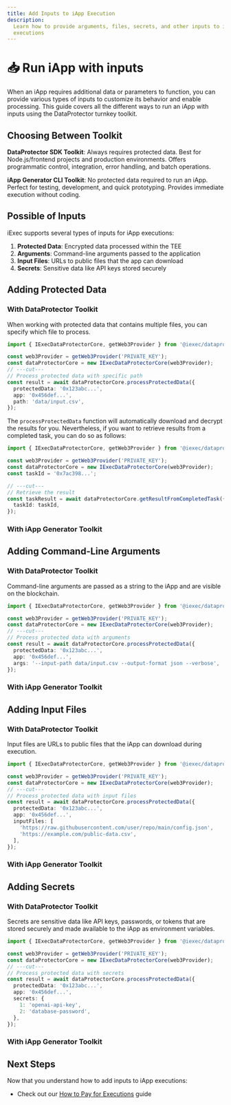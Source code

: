 ```yaml
---
title: Add Inputs to iApp Execution
description:
  Learn how to provide arguments, files, secrets, and other inputs to iApp
  executions
---
```


# 📥 Run iApp with inputs

When an iApp requires additional data or parameters to function, you can provide
various types of inputs to customize its behavior and enable processing. This
guide covers all the different ways to run an iApp with inputs using the
DataProtector turnkey toolkit.

## Choosing Between Toolkit

**DataProtector SDK Toolkit**: Always requires protected data. Best for
Node.js/frontend projects and production environments. Offers programmatic
control, integration, error handling, and batch operations.

**iApp Generator CLI Toolkit**: No protected data required to run an iApp.
Perfect for testing, development, and quick prototyping. Provides immediate
execution without coding.

## Possible of Inputs

iExec supports several types of inputs for iApp executions:

1. **Protected Data**: Encrypted data processed within the TEE
2. **Arguments**: Command-line arguments passed to the application
3. **Input Files**: URLs to public files that the app can download
4. **Secrets**: Sensitive data like API keys stored securely

## Adding Protected Data

### With DataProtector Toolkit

When working with protected data that contains multiple files, you can specify
which file to process.

```ts twoslash
import { IExecDataProtectorCore, getWeb3Provider } from '@iexec/dataprotector';

const web3Provider = getWeb3Provider('PRIVATE_KEY');
const dataProtectorCore = new IExecDataProtectorCore(web3Provider);
// ---cut---
// Process protected data with specific path
const result = await dataProtectorCore.processProtectedData({
  protectedData: '0x123abc...',
  app: '0x456def...',
  path: 'data/input.csv',
});
```

The `processProtectedData` function will automatically download and decrypt the
results for you. Nevertheless, if you want to retrieve results from a completed
task, you can do so as follows:

```ts twoslash
import { IExecDataProtectorCore, getWeb3Provider } from '@iexec/dataprotector';

const web3Provider = getWeb3Provider('PRIVATE_KEY');
const dataProtectorCore = new IExecDataProtectorCore(web3Provider);
const taskId = '0x7ac398...';

// ---cut---
// Retrieve the result
const taskResult = await dataProtectorCore.getResultFromCompletedTask({
  taskId: taskId,
});
```

### With iApp Generator Toolkit

<template v-if="selectedChain === 42161">
  <CLIDemo
    initialCommand="iapp run 0x1f80DCebc2EAAff0Db7156413C43B7e88D189923 --chain arbitrum-mainnet --protectedData 0x123abc..."
    asciiText="Execute"
    :steps="arbitrumStepsProtectedData"
    :completionStep="15"
    :completionMessage="'iApp execution with protected data completed successfully:'"
    :completionItems="arbitrumCompletionItems"
    :successMessage="'Your iApp has been executed with protected data on an iExec TEE worker'"
    :autoRestart="true"
  />
</template>

<template v-else>
  <CLIDemo
    initialCommand="iapp run 0x1f80DCebc2EAAff0Db7156413C43B7e88D189923 --protectedData 0x123abc..."
    asciiText="Execute"
    :steps="bellecourStepsProtectedData"
    :completionStep="15"
    :completionMessage="'iApp execution with protected data completed successfully:'"
    :completionItems="bellecourCompletionItems"
    :successMessage="'Your iApp has been executed with protected data on an iExec TEE worker'"
    :autoRestart="true"
  />
</template>

## Adding Command-Line Arguments

### With DataProtector Toolkit

Command-line arguments are passed as a string to the iApp and are visible on the
blockchain.

```ts twoslash
import { IExecDataProtectorCore, getWeb3Provider } from '@iexec/dataprotector';

const web3Provider = getWeb3Provider('PRIVATE_KEY');
const dataProtectorCore = new IExecDataProtectorCore(web3Provider);
// ---cut---
// Process protected data with arguments
const result = await dataProtectorCore.processProtectedData({
  protectedData: '0x123abc...',
  app: '0x456def...',
  args: '--input-path data/input.csv --output-format json --verbose',
});
```

### With iApp Generator Toolkit

<template v-if="selectedChain === 42161">
  <CLIDemo
    initialCommand="iapp run 0x1f80DCebc2EAAff0Db7156413C43B7e88D189923 --chain arbitrum-mainnet --args '--input-path data/input.csv --output-format json'"
    asciiText="Execute"
    :steps="arbitrumStepsOther"
    :completionStep="14"
    :completionMessage="'iApp execution with arguments completed successfully:'"
    :completionItems="arbitrumCompletionItems"
    :successMessage="'Your iApp has been executed with arguments on an iExec TEE worker'"
    :autoRestart="true"
  />
</template>

<template v-else>
  <CLIDemo
    initialCommand="iapp run 0x1f80DCebc2EAAff0Db7156413C43B7e88D189923 --args '--input-path data/input.csv --output-format json'"
    asciiText="Execute"
    :steps="bellecourStepsOther"
    :completionStep="14"
    :completionMessage="'iApp execution with arguments completed successfully:'"
    :completionItems="arbitrumCompletionItems"
    :successMessage="'Your iApp has been executed with arguments on an iExec TEE worker'"
    :autoRestart="true"
  />
</template>

## Adding Input Files

### With DataProtector Toolkit

Input files are URLs to public files that the iApp can download during
execution.

```ts twoslash
import { IExecDataProtectorCore, getWeb3Provider } from '@iexec/dataprotector';

const web3Provider = getWeb3Provider('PRIVATE_KEY');
const dataProtectorCore = new IExecDataProtectorCore(web3Provider);
// ---cut---
// Process protected data with input files
const result = await dataProtectorCore.processProtectedData({
  protectedData: '0x123abc...',
  app: '0x456def...',
  inputFiles: [
    'https://raw.githubusercontent.com/user/repo/main/config.json',
    'https://example.com/public-data.csv',
  ],
});
```

### With iApp Generator Toolkit

<template v-if="selectedChain === 42161">
  <CLIDemo
    initialCommand="iapp run 0x1f80DCebc2EAAff0Db7156413C43B7e88D189923 --chain arbitrum-mainnet --inputFile https://raw.githubusercontent.com/user/repo/main/config.json https://example.com/public-data.csv"
    asciiText="Execute"
    :steps="arbitrumStepsOther"
    :completionStep="14"
    :completionMessage="'iApp execution with input files completed successfully:'"
    :completionItems="arbitrumCompletionItems"
    :successMessage="'Your iApp has been executed with input files on an iExec TEE worker'"
    :autoRestart="true"
  />
</template>

<template v-else>
  <CLIDemo
    initialCommand="iapp run 0x1f80DCebc2EAAff0Db7156413C43B7e88D189923 --inputFile https://raw.githubusercontent.com/user/repo/main/config.json https://example.com/public-data.csv"
    asciiText="Execute"
    :steps="bellecourStepsOther"
    :completionStep="14"
    :completionMessage="'iApp execution with input files completed successfully:'"
    :completionItems="bellecourCompletionItems"
    :successMessage="'Your iApp has been executed with input files on an iExec TEE worker'"
    :autoRestart="true"
  />
</template>

## Adding Secrets

### With DataProtector Toolkit

Secrets are sensitive data like API keys, passwords, or tokens that are stored
securely and made available to the iApp as environment variables.

```ts twoslash
import { IExecDataProtectorCore, getWeb3Provider } from '@iexec/dataprotector';

const web3Provider = getWeb3Provider('PRIVATE_KEY');
const dataProtectorCore = new IExecDataProtectorCore(web3Provider);
// ---cut---
// Process protected data with secrets
const result = await dataProtectorCore.processProtectedData({
  protectedData: '0x123abc...',
  app: '0x456def...',
  secrets: {
    1: 'openai-api-key',
    2: 'database-password',
  },
});
```

### With iApp Generator Toolkit

<template v-if="selectedChain === 42161">
  <CLIDemo
    initialCommand="iapp run 0x1f80DCebc2EAAff0Db7156413C43B7e88D189923 --chain arbitrum-mainnet --requesterSecret 1=openai-api-key 2=database-password"
    asciiText="Execute"
    :steps="arbitrumStepsOther"
    :completionStep="14"
    :completionMessage="'iApp execution with secrets completed successfully:'"
    :completionItems="arbitrumCompletionItems"
    :successMessage="'Your iApp has been executed with secrets on an iExec TEE worker'"
    :autoRestart="true"
  />
</template>

<template v-else>
  <CLIDemo
    initialCommand="iapp run 0x1f80DCebc2EAAff0Db7156413C43B7e88D189923 --requesterSecret 1=openai-api-key 2=database-password"
    asciiText="Execute"
    :steps="bellecourStepsOther"
    :completionStep="14"
    :completionMessage="'iApp execution with secrets completed successfully:'"
    :completionItems="bellecourCompletionItems"
    :successMessage="'Your iApp has been executed with secrets on an iExec TEE worker'"
    :autoRestart="true"
  />
</template>

## Next Steps

Now that you understand how to add inputs to iApp executions:

- Check out our
  [How to Pay for Executions](/guides/use-iapp/how-to-pay-executions) guide

<script setup>
import CLIDemo from '@/components/CLIDemo.vue';
import { computed } from 'vue';
import useUserStore from '@/stores/useUser.store';

const userStore = useUserStore();
const selectedChain = computed(() => userStore.getCurrentChainId());

// Steps for Protected Data (includes ProtectedData access found)
const arbitrumStepsProtectedData = [
  {
    showAt: 2,
    question: 'Using chain arbitrum-mainnet',
    answer: '',
    showTyping: false,
    isComplete: true
  },
  {
    showAt: 3,
    question: 'Using saved walletPrivateKey (from iapp.config.json)',
    answer: '',
    showTyping: false,
    isComplete: true
  },
  {
    showAt: 4,
    question: 'Workerpool order fetched',
    answer: '',
    showTyping: false,
    isComplete: true
  },
  {
    showAt: 5,
    question: 'AppOrder created',
    answer: '',
    showTyping: false,
    isComplete: true
  },
  {
    showAt: 6,
    question: 'ProtectedData access found',
    answer: '',
    showTyping: false,
    isComplete: true
  },
  {
    showAt: 7,
    question: 'RequestOrder created',
    answer: '',
    showTyping: false,
    isComplete: true
  },
  {
    showAt: 8,
    question: 'Deal created successfully',
    answer: '',
    showTyping: false,
    isComplete: true
  },
  {
    showAt: 9,
    question: 'Task finalized',
    answer: '',
    showTyping: false,
    isComplete: true
  },
  {
    showAt: 10,
    completeAt: 12,
    question: 'Would you like to download the result?',
    answer: 'Yes',
    options: [
      { label: 'Yes', selected: true },
      { label: 'no', selected: false }
    ],
    highlighted: false,
    isComplete: false
  },
  {
    showAt: 12,
    question: 'Result downloaded to output',
    answer: '',
    showTyping: false,
    isComplete: true
  },
  {
    showAt: 13,
    completeAt: 15,
    question: 'Would you like to see the result?',
    answer: 'Yes',
    options: [
      { label: 'Yes', selected: true },
      { label: 'no', selected: false }
    ],
    highlighted: false,
    isComplete: false
  }
];

// Steps for other input types (without ProtectedData access found)
const arbitrumStepsOther = [
  {
    showAt: 2,
    question: 'Using chain arbitrum-mainnet',
    answer: '',
    showTyping: false,
    isComplete: true
  },
  {
    showAt: 3,
    question: 'Using saved walletPrivateKey (from iapp.config.json)',
    answer: '',
    showTyping: false,
    isComplete: true
  },
  {
    showAt: 4,
    question: 'Workerpool order fetched',
    answer: '',
    showTyping: false,
    isComplete: true
  },
  {
    showAt: 5,
    question: 'AppOrder created',
    answer: '',
    showTyping: false,
    isComplete: true
  },
  {
    showAt: 6,
    question: 'RequestOrder created',
    answer: '',
    showTyping: false,
    isComplete: true
  },
  {
    showAt: 7,
    question: 'Deal created successfully',
    answer: '',
    showTyping: false,
    isComplete: true
  },
  {
    showAt: 8,
    question: 'Task finalized',
    answer: '',
    showTyping: false,
    isComplete: true
  },
  {
    showAt: 9,
    completeAt: 11,
    question: 'Would you like to download the result?',
    answer: 'Yes',
    options: [
      { label: 'Yes', selected: true },
      { label: 'no', selected: false }
    ],
    highlighted: false,
    isComplete: false
  },
  {
    showAt: 11,
    question: 'Result downloaded to output',
    answer: '',
    showTyping: false,
    isComplete: true
  },
  {
    showAt: 12,
    completeAt: 14,
    question: 'Would you like to see the result?',
    answer: 'Yes',
    options: [
      { label: 'Yes', selected: true },
      { label: 'no', selected: false }
    ],
    highlighted: false,
    isComplete: false
  }
];

// Steps for Protected Data (includes ProtectedData access found)
const bellecourStepsProtectedData = [
  {
    showAt: 2,
    question: 'Using chain bellecour',
    answer: '',
    showTyping: false,
    isComplete: true
  },
  {
    showAt: 3,
    question: 'Using saved walletPrivateKey (from iapp.config.json)',
    answer: '',
    showTyping: false,
    isComplete: true
  },
  {
    showAt: 4,
    question: 'Workerpool order fetched',
    answer: '',
    showTyping: false,
    isComplete: true
  },
  {
    showAt: 5,
    question: 'AppOrder created',
    answer: '',
    showTyping: false,
    isComplete: true
  },
  {
    showAt: 6,
    question: 'ProtectedData access found',
    answer: '',
    showTyping: false,
    isComplete: true
  },
  {
    showAt: 7,
    question: 'RequestOrder created',
    answer: '',
    showTyping: false,
    isComplete: true
  },
  {
    showAt: 8,
    question: 'Deal created successfully',
    answer: '',
    showTyping: false,
    isComplete: true
  },
  {
    showAt: 9,
    question: 'Task finalized',
    answer: '',
    showTyping: false,
    isComplete: true
  },
  {
    showAt: 10,
    completeAt: 12,
    question: 'Would you like to download the result?',
    answer: 'Yes',
    options: [
      { label: 'Yes', selected: true },
      { label: 'no', selected: false }
    ],
    highlighted: false,
    isComplete: false
  },
  {
    showAt: 12,
    question: 'Result downloaded to output',
    answer: '',
    showTyping: false,
    isComplete: true
  },
  {
    showAt: 13,
    completeAt: 15,
    question: 'Would you like to see the result?',
    answer: 'Yes',
    options: [
      { label: 'Yes', selected: true },
      { label: 'no', selected: false }
    ],
    highlighted: false,
    isComplete: false
  }
];

// Steps for other input types (without ProtectedData access found)
const bellecourStepsOther = [
  {
    showAt: 2,
    question: 'Using chain bellecour',
    answer: '',
    showTyping: false,
    isComplete: true
  },
  {
    showAt: 3,
    question: 'Using saved walletPrivateKey (from iapp.config.json)',
    answer: '',
    showTyping: false,
    isComplete: true
  },
  {
    showAt: 4,
    question: 'Workerpool order fetched',
    answer: '',
    showTyping: false,
    isComplete: true
  },
  {
    showAt: 5,
    question: 'AppOrder created',
    answer: '',
    showTyping: false,
    isComplete: true
  },
  {
    showAt: 6,
    question: 'RequestOrder created',
    answer: '',
    showTyping: false,
    isComplete: true
  },
  {
    showAt: 7,
    question: 'Deal created successfully',
    answer: '',
    showTyping: false,
    isComplete: true
  },
  {
    showAt: 8,
    question: 'Task finalized',
    answer: '',
    showTyping: false,
    isComplete: true
  },
  {
    showAt: 9,
    completeAt: 11,
    question: 'Would you like to download the result?',
    answer: 'Yes',
    options: [
      { label: 'Yes', selected: true },
      { label: 'no', selected: false }
    ],
    highlighted: false,
    isComplete: false
  },
  {
    showAt: 11,
    question: 'Result downloaded to output',
    answer: '',
    showTyping: false,
    isComplete: true
  },
  {
    showAt: 12,
    completeAt: 14,
    question: 'Would you like to see the result?',
    answer: 'Yes',
    options: [
      { label: 'Yes', selected: true },
      { label: 'no', selected: false }
    ],
    highlighted: false,
    isComplete: false
  }
];

const arbitrumCompletionItems = [
  '└ Deal: 0x26d758de1be51697c33fa606cd0c5243082a6e675a4463b106d71fde2893280f',
  '└ Task: 0x1a58dd6018b30b022eb35be53ad9374eb630925458d14643a1dfd9c686b964d8',
  '└ Result: Downloaded to output directory'
];

const bellecourCompletionItems = [
  '└ Deal: 0x26d758de1be51697c33fa606cd0c5243082a6e675a4463b106d71fde2893280f',
  '└ Task: 0x1a58dd6018b30b022eb35be53ad9374eb630925458d14643a1dfd9c686b964d8',
  '└ Result: Downloaded to output directory'
];
</script>
